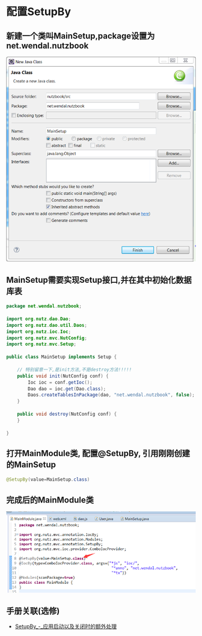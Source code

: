 # 配置SetupBy

## 新建一个类叫MainSetup,package设置为net.wendal.nutzbook

![](images/setupby_1.png)

## MainSetup需要实现Setup接口,并在其中初始化数据库表

```java
package net.wendal.nutzbook;

import org.nutz.dao.Dao;
import org.nutz.dao.util.Daos;
import org.nutz.ioc.Ioc;
import org.nutz.mvc.NutConfig;
import org.nutz.mvc.Setup;

public class MainSetup implements Setup {

    // 特别留意一下,是init方法,不是destroy方法!!!!!
	public void init(NutConfig conf) {
		Ioc ioc = conf.getIoc();
		Dao dao = ioc.get(Dao.class);
		Daos.createTablesInPackage(dao, "net.wendal.nutzbook", false);
	}
	
	public void destroy(NutConfig conf) {
	}

}

```

## 打开MainModule类, 配置@SetupBy, 引用刚刚创建的MainSetup

```java
@SetupBy(value=MainSetup.class)
```

## 完成后的MainModule类

![](images/setupby_2.png)

## 手册关联(选修)

* [SetupBy_-_应用启动以及关闭时的额外处理](http://nutzam.com/core/mvc/modules.html#@SetupBy_-_应用启动以及关闭时的额外处理)